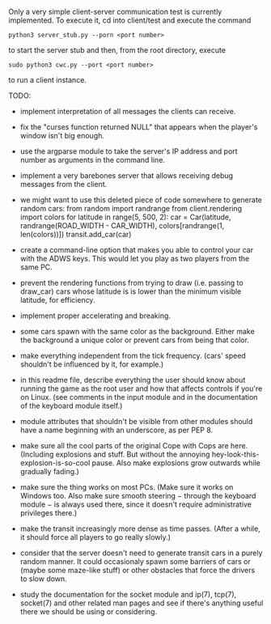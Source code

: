 Only a very simple client-server communication test is currently implemented.
To execute it, cd into client/test and execute the command

    python3 server_stub.py --porn <port number>

to start the server stub and then, from the root directory, execute

    sudo python3 cwc.py --port <port number>

to run a client instance.


TODO:
- implement interpretation of all messages the clients can receive.
- fix the "curses function returned NULL" that appears when the player's window isn't big enough.
- use the argparse module to take the server's IP address and port number as arguments in the command line.
- implement a very barebones server that allows receiving debug messages from the client.
- we might want to use this deleted piece of code somewhere to generate random cars:
    from random import randrange
    from client.rendering import colors
    for latitude in range(5, 500, 2):
        car = Car(latitude, randrange(ROAD_WIDTH - CAR_WIDTH),
                  colors[randrange(1, len(colors))])
        transit.add_car(car)

- create a command-line option that makes you able to control your car with the ADWS keys. This would let you play as two players from the same PC.
- prevent the rendering functions from trying to draw (i.e. passing to draw_car) cars whose latitude is is lower than the minimum visible latitude, for efficiency.
- implement proper accelerating and breaking.
- some cars spawn with the same color as the background. Either make the background a unique color or prevent cars from being that color.
- make everything independent from the tick frequency. (cars' speed shouldn't be influenced by it, for example.)
- in this readme file, describe everything the user should know about running the game as the root user and how that affects controls if you're on Linux. (see comments in the input module and in the documentation of the keyboard module itself.)
- module attributes that shouldn't be visible from other modules should have a name beginning with an underscore, as per PEP 8.
- make sure all the cool parts of the original Cope with Cops are here. (Including explosions and stuff. But without the annoying hey-look-this-explosion-is-so-cool pause. Also make explosions grow outwards while gradually fading.)
- make sure the thing works on most PCs. (Make sure it works on Windows too. Also make sure smooth steering − through the keyboard module − is always used there, since it doesn't require administrative privileges there.)
- make the transit increasingly more dense as time passes. (After a while, it should force all players to go really slowly.)
- consider that the server doesn't need to generate transit cars in a purely random manner. It could occasionaly spawn some barriers of cars or (maybe some maze-like stuff) or other obstacles that force the drivers to slow down.
- study the documentation for the socket module and ip(7), tcp(7), socket(7) and other related man pages and see if there's anything useful there we should be using or considering.
